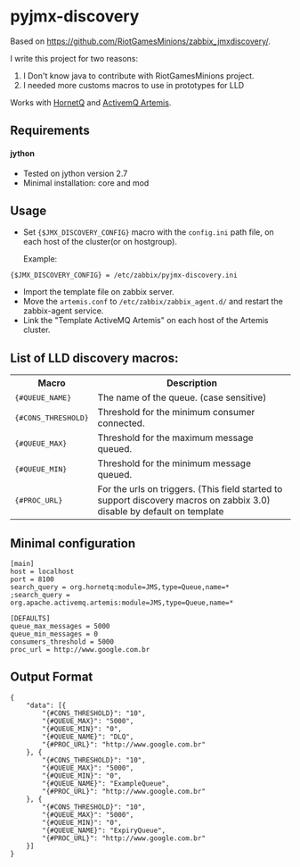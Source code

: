 # pyjmx-discovery

Based on https://github.com/RiotGamesMinions/zabbix_jmxdiscovery/.

I write this project for two reasons:
 1. I Don't know java to contribute with RiotGamesMinions project.
 2. I needed more customs macros to use in prototypes for LLD 

Works with [HornetQ](http://hornetq.jboss.org/) and [ActivemQ Artemis](https://activemq.apache.org/artemis/).

Requirements
------------
#### jython
- Tested on jython version 2.7
- Minimal installation: core and mod 

Usage
------------
- Set ```{$JMX_DISCOVERY_CONFIG}``` macro with the ```config.ini``` path file, on each host of the cluster(or on hostgroup).

    Example:
```
{$JMX_DISCOVERY_CONFIG} = /etc/zabbix/pyjmx-discovery.ini
```
- Import the template file on zabbix server.
- Move the ```artemis.conf``` to ```/etc/zabbix/zabbix_agent.d/``` and restart the zabbix-agent service.
- Link the "Template ActiveMQ Artemis" on each host of the Artemis cluster.

List of LLD discovery macros:
------------
<table>
  <tr>
    <th>Macro</th>
    <th>Description</th>
  </tr>
  <tr>
    <td><tt>{#QUEUE_NAME}</tt></td>
    <td>The name of the queue. (case sensitive)</td>
  </tr>
  <tr>
    <td><tt>{#CONS_THRESHOLD}</tt></td>
    <td>Threshold for the minimum consumer connected.</td>
  </tr>
  <tr>
    <td><tt>{#QUEUE_MAX}</tt></td>
    <td>Threshold for the maximum message queued.</td>
  </tr>
  <tr>
    <td><tt>{#QUEUE_MIN}</tt></td>
    <td>Threshold for the minimum message queued.</td>
  </tr>
  <tr>
    <td><tt>{#PROC_URL}</tt></td>
    <td>For the urls on triggers. (This field started to support discovery macros on zabbix 3.0)<br>disable by default on template<br></td>
  </tr>
</table>

Minimal configuration
------------

    [main]
    host = localhost
    port = 8100
    search_query = org.hornetq:module=JMS,type=Queue,name=*
    ;search_query = org.apache.activemq.artemis:module=JMS,type=Queue,name=*

    [DEFAULTS]
    queue_max_messages = 5000
    queue_min_messages = 0
    consumers_threshold = 5000
    proc_url = http://www.google.com.br

Output Format
------------

```
{
	"data": [{
		"{#CONS_THRESHOLD}": "10",
		"{#QUEUE_MAX}": "5000",
		"{#QUEUE_MIN}": "0",
		"{#QUEUE_NAME}": "DLQ",
		"{#PROC_URL}": "http://www.google.com.br"
	}, {
		"{#CONS_THRESHOLD}": "10",
		"{#QUEUE_MAX}": "5000",
		"{#QUEUE_MIN}": "0",
		"{#QUEUE_NAME}": "ExampleQueue",
		"{#PROC_URL}": "http://www.google.com.br"
	}, {
		"{#CONS_THRESHOLD}": "10",
		"{#QUEUE_MAX}": "5000",
		"{#QUEUE_MIN}": "0",
		"{#QUEUE_NAME}": "ExpiryQueue",
		"{#PROC_URL}": "http://www.google.com.br"
	}]
}
```
